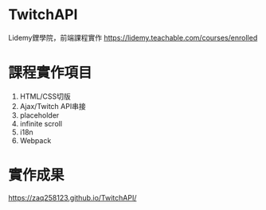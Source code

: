 # TwitchAPI
Lidemy鋰學院，前端課程實作
https://lidemy.teachable.com/courses/enrolled

# 課程實作項目
1. HTML/CSS切版
2. Ajax/Twitch API串接
3. placeholder
4. infinite scroll
5. i18n
6. Webpack

# 實作成果
https://zaq258123.github.io/TwitchAPI/
